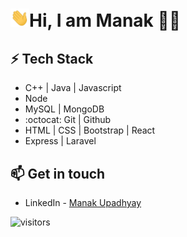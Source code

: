 
# <img src="https://raw.githubusercontent.com/ABSphreak/ABSphreak/master/gifs/Hi.gif" width="30px">Hi, I am Manak 👨‍💻

## ⚡ Tech Stack

*  C++ | Java | Javascript
*  Node
*  MySQL | MongoDB
* :octocat: Git | Github
*  HTML | CSS | Bootstrap | React
* Express | Laravel

## 📫 Get in touch
- LinkedIn - [Manak Upadhyay](https://in.linkedin.com/in/manak-upadhyay)

![visitors](https://visitor-badge.glitch.me/badge?page_id=manakupadhyay/manakupadhyay)
